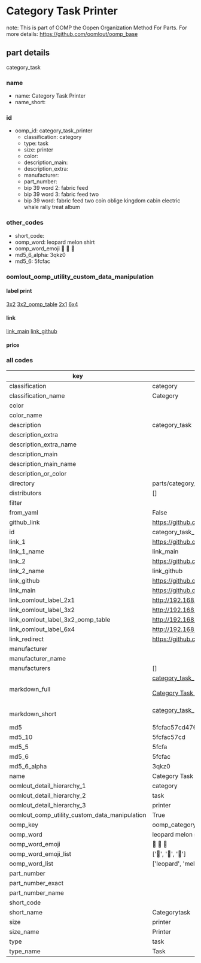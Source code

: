 # Category Task Printer  

note: This is part of OOMP the Oopen Organization Method For Parts. For more details: https://github.com/oomlout/oomp_base

##  part details
  



category_task



### name
* name: Category Task Printer
* name_short: 
### id
* oomp_id: category_task_printer
  * classification: category
  * type: task
  * size: printer
  * color: 
  * description_main: 
  * description_extra: 
  * manufacturer: 
  * part_number: 
  * bip 39 word 2: fabric feed
  * bip 39 word 3: fabric feed two
  * bip 39 word: fabric feed two coin oblige kingdom cabin electric whale rally treat album

### other_codes
* short_code: 
* oomp_word: leopard melon shirt
* oomp_word_emoji :leopard: :melon: :shirt:
* md5_6_alpha: 3qkz0
* md5_6: 5fcfac






### oomlout_oomp_utility_custom_data_manipulation
#### label print
[3x2](http://192.168.1.245:1112/?label=oomp%203qkz0)
[3x2_oomp_table](http://192.168.1.108:1112/?label=oomp%203qkz0)
[2x1](http://192.168.1.242:1112/?label=oomp%203qkz0)
[6x4](http://192.168.1.55:1112/?label=oomp%203qkz0)    

#### link

[link_main](https://github.com/oomlout/oomlout_oomp_version_1_messy/tree/main/parts/category_task_printer) [link_github](https://github.com/oomlout/oomlout_oomp_version_1_messy/tree/main/parts/category_task_printer)                             

#### price







### all codes 
| key | value |  
| --- | --- |  
| classification | category |  
| classification_name | Category |  
| color |  |  
| color_name |  |  
| description | category_task |  
| description_extra |  |  
| description_extra_name |  |  
| description_main |  |  
| description_main_name |  |  
| description_or_color |   |  
| directory | parts/category_task_printer |  
| distributors | [] |  
| filter |  |  
| from_yaml | False |  
| github_link | https://github.com/oomlout/oomlout_oomp_part_src/tree/main/parts/category_task_printer |  
| id | category_task_printer |  
| link_1 | https://github.com/oomlout/oomlout_oomp_version_1_messy/tree/main/parts/category_task_printer |  
| link_1_name | link_main |  
| link_2 | https://github.com/oomlout/oomlout_oomp_version_1_messy/tree/main/parts/category_task_printer |  
| link_2_name | link_github |  
| link_github | https://github.com/oomlout/oomlout_oomp_version_1_messy/tree/main/parts/category_task_printer |  
| link_main | https://github.com/oomlout/oomlout_oomp_version_1_messy/tree/main/parts/category_task_printer |  
| link_oomlout_label_2x1 | http://192.168.1.242:1112/?label=oomp%203qkz0 |  
| link_oomlout_label_3x2 | http://192.168.1.245:1112/?label=oomp%203qkz0 |  
| link_oomlout_label_3x2_oomp_table | http://192.168.1.108:1112/?label=oomp%203qkz0 |  
| link_oomlout_label_6x4 | http://192.168.1.55:1112/?label=oomp%203qkz0 |  
| link_redirect | https://github.com/oomlout/oomlout_oomp_version_1_messy/tree/main/parts/category_task_printer |  
| manufacturer |  |  
| manufacturer_name |  |  
| manufacturers | [] |  
| markdown_full | [category_task_printer](none)<br>[](none)<br>[Category Task Printer](none)<br><br> |  
| markdown_short | [category_task_printer](none)<br><br> |  
| md5 | 5fcfac57cd4763f9eacc12d7d7552a8b |  
| md5_10 | 5fcfac57cd |  
| md5_5 | 5fcfa |  
| md5_6 | 5fcfac |  
| md5_6_alpha | 3qkz0 |  
| name | Category Task Printer |  
| oomlout_detail_hierarchy_1 | category |  
| oomlout_detail_hierarchy_2 | task |  
| oomlout_detail_hierarchy_3 | printer |  
| oomlout_oomp_utility_custom_data_manipulation | True |  
| oomp_key | oomp_category_task_printer |  
| oomp_word | leopard melon shirt |  
| oomp_word_emoji | :leopard: :melon: :shirt: |  
| oomp_word_emoji_list | [':leopard:', ':melon:', ':shirt:'] |  
| oomp_word_list | ['leopard', 'melon', 'shirt'] |  
| part_number |  |  
| part_number_exact |  |  
| part_number_name |  |  
| short_code |  |  
| short_name | Categorytask |  
| size | printer |  
| size_name | Printer |  
| type | task |  
| type_name | Task |  
